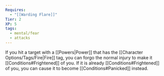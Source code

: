 ```yaml
---
Requires:
  - "[[Warding Flare]]"
Tier: 2
XP: 5
tags:
  - mental/fear
  - attacks
---
```

If you hit a target with a [[Powers|Power]] that has the [[Character Options/Tags/Fire|Fire]] tag, you can forgo the normal injury to make it [[Conditions#Frightened]] of you. If it is already [[Conditions#Frightened]] of you, you can cause it to become [[Conditions#Panicked]] instead.